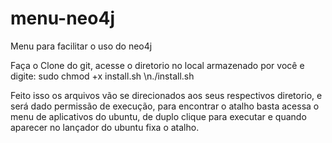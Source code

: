 # menu-neo4j
Menu para facilitar o uso do neo4j


Faça o Clone do git, acesse o diretorio no local armazenado por você e digite:
  sudo chmod +x install.sh
  \n./install.sh
  
Feito isso os arquivos vão se direcionados aos seus respectivos diretorio, e será dado permissão de execução, para encontrar o atalho basta acessa o menu de aplicativos do ubuntu, de duplo clique para executar e quando aparecer no lançador do ubuntu fixa o atalho.
